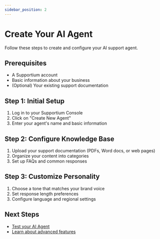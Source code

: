 ```yaml
---
sidebar_position: 2
---
```


# Create Your AI Agent

Follow these steps to create and configure your AI support agent.

## Prerequisites

- A Supportium account
- Basic information about your business
- (Optional) Your existing support documentation

## Step 1: Initial Setup

1. Log in to your Supportium Console
2. Click on "Create New Agent"
3. Enter your agent's name and basic information

## Step 2: Configure Knowledge Base

1. Upload your support documentation (PDFs, Word docs, or web pages)
2. Organize your content into categories
3. Set up FAQs and common responses

## Step 3: Customize Personality

1. Choose a tone that matches your brand voice
2. Set response length preferences
3. Configure language and regional settings

## Next Steps

- [Test your AI Agent](./test-your-ai-agent)
- [Learn about advanced features](../features/)
